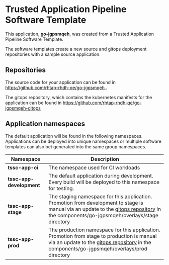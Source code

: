 # Trusted Application Pipeline Software Template

This application, **go-jgpsmqeh**, was created from a Trusted Application Pipeline Software Template.

The software templates create a new source and gitops deployment repositories with a sample source application. 

## Repositories

The source code for your application can be found in [https://github.com/rhtap-rhdh-qe/go-jgpsmqeh ](https://github.com/rhtap-rhdh-qe/go-jgpsmqeh ).
 
The gitops repository, which contains the kubernetes manifests for the application can be found in 
[https://github.com/rhtap-rhdh-qe/go-jgpsmqeh-gitops ](https://github.com/rhtap-rhdh-qe/go-jgpsmqeh-gitops ) 

## Application namespaces 

The default application will be found in the following namespaces. Applications can be deployed into unique namespaces or multiple software templates can also bet generated into the same group namespaces.  

|  Namespace   |  Description   |  
| -------- | -------- |
| **tssc-app-ci** | The namespace used for CI workloads |
| **tssc-app-development** | The default application during development. Every build will be deployed to this namespace for testing. |
| **tssc-app-stage** | The staging namespace for this application. Promotion from development to stage is manual via an update to the [gitops repository](https://github.com/rhtap-rhdh-qe/go-jgpsmqeh-gitops ) in the components/go-jgpsmqeh/overlays/stage directory |
| **tssc-app-prod** | The production namespace for this application. Promotion from stage to production is manual via an update to the [gitops repository](https://github.com/rhtap-rhdh-qe/go-jgpsmqeh-gitops ) in the components/go-jgpsmqeh/overlays/prod directory |